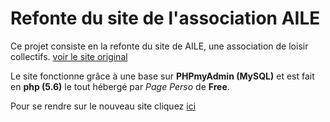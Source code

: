 # Refonte du site de l'association AILE

Ce projet consiste en la refonte du site de AILE, une association de loisir collectifs. [voir le site original](https://aile31.fr/index.php#openModal)

Le site fonctionne grâce à une base sur **PHPmyAdmin (MySQL)** et est fait en **php (5.6)** le tout hébergé par _Page Perso_ de **Free**.

Pour se rendre sur le nouveau site cliquez [ici](http://dam31270.free.fr/index.php?page=accueil)
